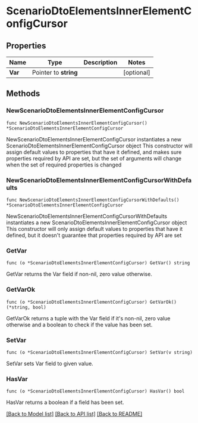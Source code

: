 # ScenarioDtoElementsInnerElementConfigCursor

## Properties

Name | Type | Description | Notes
------------ | ------------- | ------------- | -------------
**Var** | Pointer to **string** |  | [optional] 

## Methods

### NewScenarioDtoElementsInnerElementConfigCursor

`func NewScenarioDtoElementsInnerElementConfigCursor() *ScenarioDtoElementsInnerElementConfigCursor`

NewScenarioDtoElementsInnerElementConfigCursor instantiates a new ScenarioDtoElementsInnerElementConfigCursor object
This constructor will assign default values to properties that have it defined,
and makes sure properties required by API are set, but the set of arguments
will change when the set of required properties is changed

### NewScenarioDtoElementsInnerElementConfigCursorWithDefaults

`func NewScenarioDtoElementsInnerElementConfigCursorWithDefaults() *ScenarioDtoElementsInnerElementConfigCursor`

NewScenarioDtoElementsInnerElementConfigCursorWithDefaults instantiates a new ScenarioDtoElementsInnerElementConfigCursor object
This constructor will only assign default values to properties that have it defined,
but it doesn't guarantee that properties required by API are set

### GetVar

`func (o *ScenarioDtoElementsInnerElementConfigCursor) GetVar() string`

GetVar returns the Var field if non-nil, zero value otherwise.

### GetVarOk

`func (o *ScenarioDtoElementsInnerElementConfigCursor) GetVarOk() (*string, bool)`

GetVarOk returns a tuple with the Var field if it's non-nil, zero value otherwise
and a boolean to check if the value has been set.

### SetVar

`func (o *ScenarioDtoElementsInnerElementConfigCursor) SetVar(v string)`

SetVar sets Var field to given value.

### HasVar

`func (o *ScenarioDtoElementsInnerElementConfigCursor) HasVar() bool`

HasVar returns a boolean if a field has been set.


[[Back to Model list]](../README.md#documentation-for-models) [[Back to API list]](../README.md#documentation-for-api-endpoints) [[Back to README]](../README.md)


